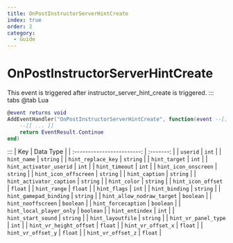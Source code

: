 ```yaml
---
title: OnPostInstructorServerHintCreate
index: true
order: 2
category:
  - Guide
---
```


# OnPostInstructorServerHintCreate
This event is triggered after instructor_server_hint_create is triggered.
::: tabs
@tab Lua
```lua
@event returns void
AddEventHandler("OnPostInstructorServerHintCreate", function(event --[[ Event ]])
    --[[ ... ]]
    return EventResult.Continue
end)
```

:::
|             Key            | Data Type |
| :------------------------: | :-------: |
|          `userid`          |   `int`   |
|         `hint_name`        |  `string` |
|     `hint_replace_key`     |  `string` |
|        `hint_target`       |   `int`   |
|   `hint_activator_userid`  |   `int`   |
|       `hint_timeout`       |   `int`   |
|    `hint_icon_onscreen`    |  `string` |
|    `hint_icon_offscreen`   |  `string` |
|       `hint_caption`       |  `string` |
|  `hint_activator_caption`  |  `string` |
|        `hint_color`        |  `string` |
|     `hint_icon_offset`     |  `float`  |
|        `hint_range`        |  `float`  |
|        `hint_flags`        |   `int`   |
|       `hint_binding`       |  `string` |
|   `hint_gamepad_binding`   |  `string` |
| `hint_allow_nodraw_target` | `boolean` |
|     `hint_nooffscreen`     | `boolean` |
|     `hint_forcecaption`    | `boolean` |
|  `hint_local_player_only`  | `boolean` |
|       `hint_entindex`      |   `int`   |
|     `hint_start_sound`     |  `string` |
|      `hint_layoutfile`     |  `string` |
|    `hint_vr_panel_type`    |   `int`   |
|   `hint_vr_height_offset`  |  `float`  |
|     `hint_vr_offset_x`     |  `float`  |
|     `hint_vr_offset_y`     |  `float`  |
|     `hint_vr_offset_z`     |  `float`  |